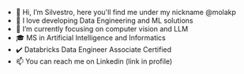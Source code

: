 - 👋 Hi, I’m Silvestro, here you'll find me under my nickname @molakp
- 👀 I love developing Data Engineering and ML solutions
- 🌱 I’m currently focusing on computer vision and LLM
- 🎓 MS in Artificial Intelligence and Informatics
- ✔️ Databricks Data Engineer Associate Certified
- 📫 You can reach me on Linkedin (link in profile)

<!---
molakp/molakp is a ✨ special ✨ repository because its `README.md` (this file) appears on your GitHub profile.
You can click the Preview link to take a look at your changes.
--->
